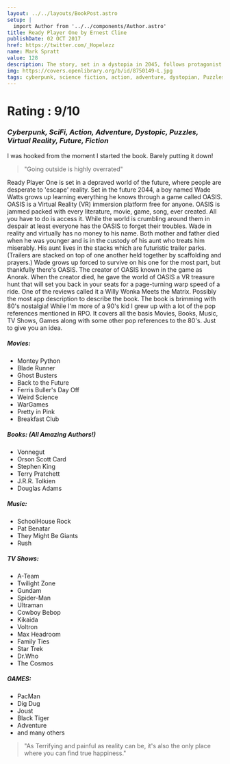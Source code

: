 ```yaml
---
layout: ../../layouts/BookPost.astro
setup: |
  import Author from '../../components/Author.astro'
title: Ready Player One by Ernest Cline
publishDate: 02 OCT 2017
href: https://twitter.com/_Hopelezz
name: Mark Spratt
value: 128
description: The story, set in a dystopia in 2045, follows protagonist Wade Watts on his search for an Easter egg in a worldwide virtual reality game
img: https://covers.openlibrary.org/b/id/8750149-L.jpg
tags: cyberpunk, science fiction, action, adventure, dystopian, Puzzles, Virtual reality, Future, Fiction, science fiction, action & adventure, dystopic
---
```


# Rating : 9/10

### _Cyberpunk, SciFi, Action, Adventure, Dystopic, Puzzles, Virtual Reality, Future, Fiction_


I was hooked from the moment I started the book. Barely putting it down!

>"Going outside is highly overrated"

Ready Player One is set in a depraved world of the future, where people are desperate to 'escape' reality. Set in the future 2044, a boy named Wade Watts grows up learning everything he knows through a game called OASIS. OASIS is a Virtual Reality (VR) immersion platform free for anyone. OASIS is jammed packed with every literature, movie, game, song, ever created. All you have to do is access it. While the world is crumbling around them in despair at least everyone has the OASIS to forget their troubles. Wade in reality and virtually has no money to his name. Both mother and father died when he was younger and is in the custody of his aunt who treats him miserably. His aunt lives in the stacks which are futuristic trailer parks. (Trailers are stacked on top of one another held together by scaffolding and prayers.) Wade grows up forced to survive on his one for the most part, but thankfully there's OASIS. The creator of OASIS known in the game as Anorak. When the creator died, he gave the world of OASIS a VR treasure hunt that will set you back in your seats for a page-turning warp speed of a ride.
One of the reviews called it a Willy Wonka Meets the Matrix. Possibly the most app description to describe the book. The book is brimming with 80's nostalgia! While I'm more of a 90's kid I grew up with a lot of the pop references mentioned in RPO. It covers all the basis Movies, Books, Music, TV Shows, Games along with some other pop references to the 80's.
Just to give you an idea.

##### Movies: 

- Montey Python
- Blade Runner
- Ghost Busters
- Back to the Future
- Ferris Buller's Day Off
- Weird Science
- WarGames
- Pretty in Pink
- Breakfast Club

##### Books: (All Amazing Authors!)
- Vonnegut
- Orson Scott Card
- Stephen King
- Terry Pratchett
- J.R.R. Tolkien
- Douglas Adams

##### Music: 

- SchoolHouse Rock
- Pat Benatar
- They Might Be Giants
- Rush

##### TV Shows: 
- A-Team
- Twilight Zone
- Gundam
- Spider-Man
- Ultraman
- Cowboy Bebop
- Kikaida
- Voltron
- Max Headroom
- Family Ties
- Star Trek
- Dr.Who
- The Cosmos
##### GAMES:
- PacMan
- Dig Dug
- Joust
- Black Tiger
- Adventure
- and many others

>"As Terrifying and painful as reality can be, it's also the only place where you can find true happiness."